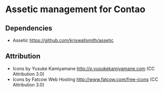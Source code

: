 Assetic management for Contao
=============================

Dependencies
------------

* Assetic https://github.com/kriswallsmith/assetic

Attribution
-----------

* Icons by Yusuke Kamiyamane http://p.yusukekamiyamane.com (CC Attribution 3.0)
* Icons by Fatcow Web Hosting http://www.fatcow.com/free-icons (CC Attribution 3.0)
